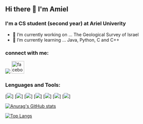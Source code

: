 ## Hi there 👋 I'm Amiel 
### I'm a CS student (second year) at Ariel Univerity 

- 🔭 I’m currently working on ... The Geological Survey of Israel 
- 🌱 I’m currently learning ... Java, Python, C and C++
### connect with me:
[<img src='https://img.shields.io/badge/Gmail-D14836?style=for-the-badge&logo=gmail&logoColor=white'>](amiel349@gmail.com)
[<img src='https://cdn.jsdelivr.net/npm/simple-icons@3.0.1/icons/facebook.svg' alt='facebook' height='40'>](https://www.facebook.com/amiel.lejzor)

### Lenguages and Tools:
[<img src='https://img.shields.io/badge/Java-ED8B00?style=for-the-badge&logo=java&logoColor=white' />]
[<img src='https://img.shields.io/badge/C%2B%2B-00599C?style=for-the-badge&logo=c%2B%2B&logoColor=white' />]
[<img src='https://img.shields.io/badge/C-00599C?style=for-the-badge&logo=c&logoColor=white' />]
[<img src='https://img.shields.io/badge/Python-FFD43B?style=for-the-badge&logo=python&logoColor=darkgreen' />]
[<img src='https://img.shields.io/badge/MySQL-00000F?style=for-the-badge&logo=mysql&logoColor=white' />]
[<img src='https://img.shields.io/badge/Git-F05032?style=for-the-badge&logo=git&logoColor=white' />]
[<img src='https://img.shields.io/badge/Linux-FCC624?style=for-the-badge&logo=linux&logoColor=black' />]

[![Anurag's GitHub stats](https://github-readme-stats.vercel.app/api?username=amiel349)](https://github.com/amiel349)

[![Top Langs](https://github-readme-stats.vercel.app/api/top-langs/?username=amiel349)](https://github.com/amiel349)



